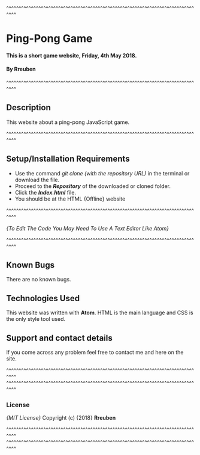 ^^^^^^^^^^^^^^^^^^^^^^^^^^^^^^^^^^^^^^^^^^^^^^^^^^^^^^^^^^^^^^^^^^^^^^^^^^^^^^^^

# Ping-Pong Game
#### This is a short game website, Friday, 4th May 2018.
#### By **Rreuben**

^^^^^^^^^^^^^^^^^^^^^^^^^^^^^^^^^^^^^^^^^^^^^^^^^^^^^^^^^^^^^^^^^^^^^^^^^^^^^^^^

## Description
This website about a ping-pong JavaScript game.

^^^^^^^^^^^^^^^^^^^^^^^^^^^^^^^^^^^^^^^^^^^^^^^^^^^^^^^^^^^^^^^^^^^^^^^^^^^^^^^^

## Setup/Installation Requirements
* Use the command *git clone (with the repository URL)* in the terminal or download the file.
* Proceed to the ***Repository*** of the downloaded or cloned folder.
* Click the ***Index.html*** file.
* You should be at the HTML {Offline} website

^^^^^^^^^^^^^^^^^^^^^^^^^^^^^^^^^^^^^^^^^^^^^^^^^^^^^^^^^^^^^^^^^^^^^^^^^^^^^^^^

*{To Edit The Code You May Need To Use A Text Editor Like Atom}*

^^^^^^^^^^^^^^^^^^^^^^^^^^^^^^^^^^^^^^^^^^^^^^^^^^^^^^^^^^^^^^^^^^^^^^^^^^^^^^^^

## Known Bugs
There are no known bugs.
## Technologies Used
This website was written with **Atom**. HTML is the main language and CSS is the only style tool used.
## Support and contact details
If you come across any problem feel free to contact me and here on the site.

^^^^^^^^^^^^^^^^^^^^^^^^^^^^^^^^^^^^^^^^^^^^^^^^^^^^^^^^^^^^^^^^^^^^^^^^^^^^^^^^
^^^^^^^^^^^^^^^^^^^^^^^^^^^^^^^^^^^^^^^^^^^^^^^^^^^^^^^^^^^^^^^^^^^^^^^^^^^^^^^^

### License
*{MIT License}*
Copyright (c) {2018} **Rreuben**

^^^^^^^^^^^^^^^^^^^^^^^^^^^^^^^^^^^^^^^^^^^^^^^^^^^^^^^^^^^^^^^^^^^^^^^^^^^^^^^^
^^^^^^^^^^^^^^^^^^^^^^^^^^^^^^^^^^^^^^^^^^^^^^^^^^^^^^^^^^^^^^^^^^^^^^^^^^^^^^^^
